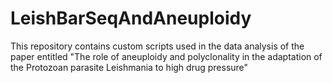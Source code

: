 # LeishBarSeqAndAneuploidy
This repository contains custom scripts used in the data analysis of the paper entitled "The role of aneuploidy and polyclonality in the adaptation of the Protozoan parasite Leishmania to high drug pressure"
